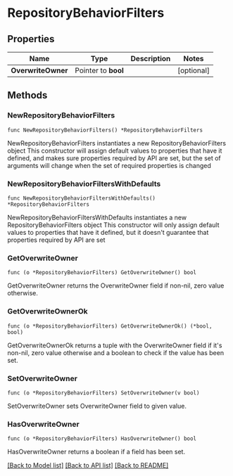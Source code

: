 # RepositoryBehaviorFilters

## Properties

Name | Type | Description | Notes
------------ | ------------- | ------------- | -------------
**OverwriteOwner** | Pointer to **bool** |  | [optional] 

## Methods

### NewRepositoryBehaviorFilters

`func NewRepositoryBehaviorFilters() *RepositoryBehaviorFilters`

NewRepositoryBehaviorFilters instantiates a new RepositoryBehaviorFilters object
This constructor will assign default values to properties that have it defined,
and makes sure properties required by API are set, but the set of arguments
will change when the set of required properties is changed

### NewRepositoryBehaviorFiltersWithDefaults

`func NewRepositoryBehaviorFiltersWithDefaults() *RepositoryBehaviorFilters`

NewRepositoryBehaviorFiltersWithDefaults instantiates a new RepositoryBehaviorFilters object
This constructor will only assign default values to properties that have it defined,
but it doesn't guarantee that properties required by API are set

### GetOverwriteOwner

`func (o *RepositoryBehaviorFilters) GetOverwriteOwner() bool`

GetOverwriteOwner returns the OverwriteOwner field if non-nil, zero value otherwise.

### GetOverwriteOwnerOk

`func (o *RepositoryBehaviorFilters) GetOverwriteOwnerOk() (*bool, bool)`

GetOverwriteOwnerOk returns a tuple with the OverwriteOwner field if it's non-nil, zero value otherwise
and a boolean to check if the value has been set.

### SetOverwriteOwner

`func (o *RepositoryBehaviorFilters) SetOverwriteOwner(v bool)`

SetOverwriteOwner sets OverwriteOwner field to given value.

### HasOverwriteOwner

`func (o *RepositoryBehaviorFilters) HasOverwriteOwner() bool`

HasOverwriteOwner returns a boolean if a field has been set.


[[Back to Model list]](../README.md#documentation-for-models) [[Back to API list]](../README.md#documentation-for-api-endpoints) [[Back to README]](../README.md)



